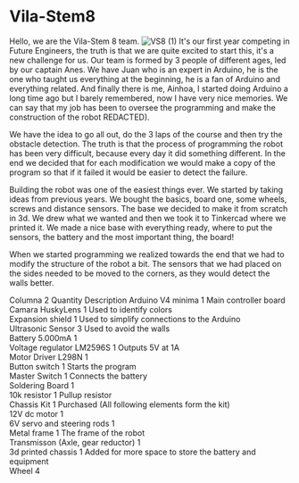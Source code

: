 # Vila-Stem8
Hello, we are the Vila-Stem 8 team.
![VS8 (1)](https://github.com/user-attachments/assets/a4774f91-6fe7-40f2-a07a-25e1a2d4d9e4)
It's our first year competing in Future Engineers, the truth is that we are quite excited to start this, it's a new challenge for us.
Our team is formed by 3 people of different ages, led by our captain Anes.
We have Juan who is an expert in Arduino, he is the one who taught us everything at the beginning, he is a fan of Arduino and everything related.
And finally there is me, Ainhoa, I started doing Arduino a long time ago but I barely remembered, now I have very nice memories. We can say that my job has been to oversee the programming and make the construction of the robot REDACTED).

We have the idea to go all out, do the 3 laps of the course and then try the obstacle detection. The truth is that the process of programming the robot has been very difficult, because every day it did something different. In the end we decided that for each modification we would make a copy of the program so that if it failed it would be easier to detect the failure.

Building the robot was one of the easiest things ever. We started by taking ideas from previous years. We bought the basics, board one, some wheels, screws and distance sensors. The base we decided to make it from scratch in 3d. We drew what we wanted and then we took it to Tinkercad where we printed it. We made a nice base with everything ready, where to put the sensors, the battery and the most important thing, the board!

When we started programming we realized towards the end that we had to modify the structure of the robot a bit. The sensors that we had placed on the sides needed to be moved to the corners, as they would detect the walls better.

Columna 2	                        Quantity	  Description
Arduino V4 minima	                1	          Main controller board 		
Camara HuskyLens	                1	          Used to identify colors		
Expansion shield	                1	          Used to simplify connections to the Arduino		
Ultrasonic Sensor	                3	          Used to avoid the walls		
Battery 5.000mA	                  1			
Voltage regulator LM2596S	        1	          Outputs 5V at 1A		
Motor Driver L298N	              1			
Button switch	                    1	          Starts the program		
Master Switch	                    1	          Connects the battery		
Soldering Board	                  1			
10k resistor	                    1	          Pullup resistor		
Chassis Kit                       1	          Purchased	
(All following elements form the kit)		
12V dc motor	                    1			
6V servo and steering rods	      1			
Metal frame	                      1	          The frame of the robot		
Transmisson (Axle, gear reductor)	1			
3d printed chassis	              1	          Added for more space to store the battery and equipment		
Wheel 	                          4			
